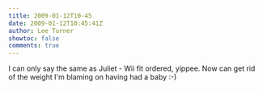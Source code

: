 ```yaml
---
title: 2009-01-12T10-45
date: 2009-01-12T10:45:41Z
author: Lee Turner
showtoc: false
comments: true
---
```


I can only say the same as Juliet - Wii fit ordered, yippee. Now can get rid of the weight I'm blaming on having had a baby :-)


